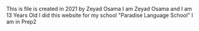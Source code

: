 This is file is created in 2021 by Zeyad Osama
I am Zeyad Osama and I am 13 Years Old
I did this website for my school "Paradise Language School"
I am in Prep2
